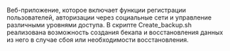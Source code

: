 Веб-приложение, которое включает функции регистрации пользователей, авторизации через социальные сети и управление различными уровнями доступа.
В скрипте Сreate_backup.sh реализована возможность создания бекапа и восстановления данных из него в случае сбоя или необходимости восстановления.
